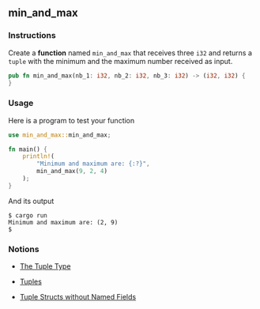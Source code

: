 ## min_and_max

### Instructions

Create a **function** named `min_and_max` that receives three `i32` and returns a `tuple` with the minimum and the maximum number received as input.

```rust
pub fn min_and_max(nb_1: i32, nb_2: i32, nb_3: i32) -> (i32, i32) {
}
```

### Usage

Here is a program to test your function

```rust
use min_and_max::min_and_max;

fn main() {
    println!(
        "Minimum and maximum are: {:?}",
        min_and_max(9, 2, 4)
    );
}
```

And its output

```console
$ cargo run
Minimum and maximum are: (2, 9)
$
```

### Notions

- [The Tuple Type](https://doc.rust-lang.org/stable/book/ch03-02-data-types.html)

- [Tuples](https://doc.rust-lang.org/rust-by-example/primitives/tuples.html)

- [Tuple Structs without Named Fields](https://doc.rust-lang.org/stable/book/ch05-01-defining-structs.html)
